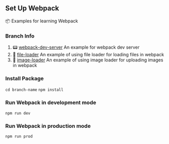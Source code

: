 ## Set Up Webpack
:package: Examples for learning Webpack

### Branch Info

1. :pager: [webpack-dev-server](https://github.com/imranhsayed/webpack-app/tree/webpack-dev-server) An example for webpack dev server
2. :file_folder: [file-loader](https://github.com/imranhsayed/webpack-app/tree/file-loader) An example of using file loader for loading files in webpack
3. :rice_scene: [image-loader](https://github.com/imranhsayed/webpack-app/tree/image-loader) An example of using image loader for uploading images in webpack

### Install Package
`cd branch-name` 
`npm install`

### Run Webpack in development mode
`npm run dev`

### Run Webpack in production mode
`npm run prod`
